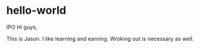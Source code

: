 # hello-world
IPO
Hi guys,

This is Jason. I like learning and earning. Wroking out is necessary as well. 
